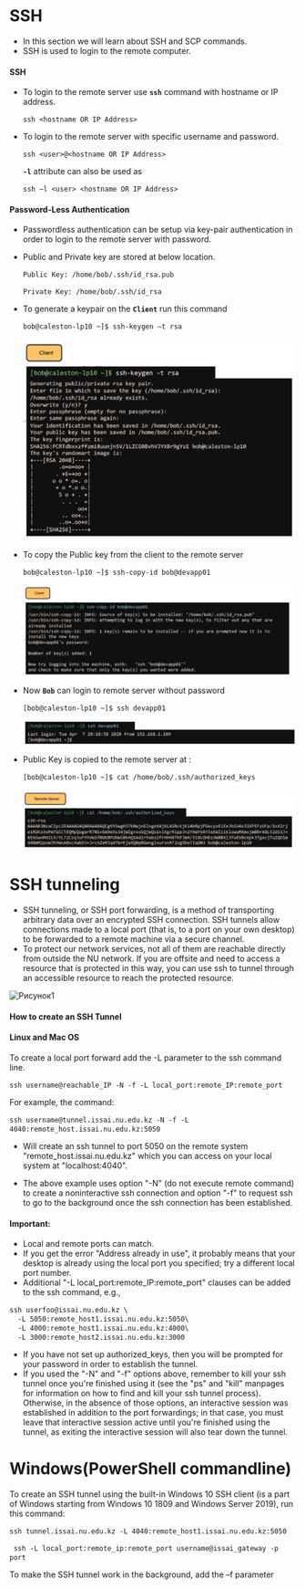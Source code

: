 # SSH 

   - In this section we will learn about SSH and SCP commands.
   - SSH is used to login to the remote computer.

   #### SSH

   - To login to the remote server use **`ssh`** command with hostname or IP address.

     ```
     ssh <hostname OR IP Address>
     ```

   - To login to the remote server with specific username and password.

     ```
     ssh <user>@<hostname OR IP Address>
     ```

     **`-l`** attribute can also be used as 

     ```
     ssh –l <user> <hostname OR IP Address>
     ```

   #### Password-Less Authentication

   - Passwordless authentication can be setup via key-pair authentication in order to login to the remote server with password.

   - Public and Private key are stored at below location.

     ```
     Public Key: /home/bob/.ssh/id_rsa.pub
     ```

     ```
     Private Key: /home/bob/.ssh/id_rsa
     ```

   - To generate a keypair on the **`Client`** run this command

     ```
     bob@caleston-lp10 ~]$ ssh-keygen –t rsa
     ```

     ![key](../../images//key.PNG)

   - To copy the Public key from the client to the remote server

     ```
     bob@caleston-lp10 ~]$ ssh-copy-id bob@devapp01
     ```

     ![copy](../../images//copy.PNG)


   - Now **`Bob`** can login to remote server without password

     ```
     [bob@caleston-lp10 ~]$ ssh devapp01
     ```

     ![pless](../../images//pless.PNG)

   - Public Key is copied to the remote server at :

     ```
     [bob@caleston-lp10 ~]$ cat /home/bob/.ssh/authorized_keys
     ```

     ![auth](../../images//auth.PNG)
 # SSH tunneling
 - SSH tunneling, or SSH port forwarding, is a method of transporting arbitrary data over an encrypted SSH connection. SSH tunnels allow connections made to a local port (that is, to a port on your own desktop) to be forwarded to a remote machine via a secure channel.
 - To protect our network services, not all of them are reachable directly from outside the NU network. If you are offsite and need to access a resource that is protected in this way, you can use ssh to tunnel through an accessible resource to reach the protected resource. 

 ![Рисунок1](https://user-images.githubusercontent.com/73333051/141063533-927adc51-4135-4a92-af94-deffcc853c8d.png)

 #### How to create an SSH Tunnel
 #### Linux and Mac OS

 To create a local port forward add the -L parameter to the ssh command line.
 ```
 ssh username@reachable_IP -N -f -L local_port:remote_IP:remote_port
 ```
 For example, the command:
 ```
 ssh username@tunnel.issai.nu.edu.kz -N -f -L 4040:remote_host.issai.nu.edu.kz:5050
 ```
 - Will create an ssh tunnel to port 5050 on the remote system "remote_host.issai.nu.edu.kz" which you can access on your local system at "localhost:4040".

 - The above example uses option "-N"  (do not execute remote command) to create a noninteractive ssh connection and option "-f" to request ssh to go to the background once the ssh connection has been established.  

 #### Important:
 - Local and remote ports can match.
 - If you get the error "Address already in use", it probably means that your desktop is already using the local port you specified; try a different local port number.
 - Additional "-L local_port:remote_IP:remote_port" clauses can be added to the ssh command, e.g.,
 ```
 ssh userfoo@issai.nu.edu.kz \
   -L 5050:remote_host1.issai.nu.edu.kz:5050\
   -L 4000:remote_host1.issai.nu.edu.kz:4000\
   -L 3000:remote_host2.issai.nu.edu.kz:3000
   ```

 - If you have not set up authorized_keys, then you will be prompted for your password in order to establish the tunnel.
 - If you used the "-N" and "-f" options above, remember to kill your ssh tunnel once you're finished using it (see the "ps" and "kill" manpages for information on how to find and kill your ssh tunnel process).
 Otherwise, in the absence of those options, an interactive session was established in addition to the port forwardings; in that case, you must leave that interactive session active until you're finished using the tunnel, as exiting the interactive session will also tear down the tunnel.
 # Windows(PowerShell commandline)

 To create an SSH tunnel using the built-in Windows 10 SSH client (is a part of Windows starting from Windows 10 1809 and Windows Server 2019), run this command:
 ```
 ssh tunnel.issai.nu.edu.kz -L 4040:remote_host1.issai.nu.edu.kz:5050
 ```
 ```
  ssh -L local_port:remote_ip:remote_port username@issai_gateway -p port
  ```

 To make the SSH tunnel work in the background, add the –f parameter
 
